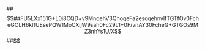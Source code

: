 ##$$##FU5LXx151G+L0i8CQD+v9MnqehV3QhoqeFa2escqehnvlfTGTfOv0FcheGOLH6kI1UEsePQW1MoCXijW9sah0Fc29L1+0F/vnAY30FcheG+GTGOs9MZ3nhYs1U/X$$##$$
